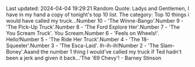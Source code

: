 Last updated: 2024-04-04 19:29:21
Random Quote: Ladys and Gentlemen, I have in my hand a copy of tonight's top 10 list. The category: Top 10 things i would have called my truck...Number 10 - 'The Winne-Bango'.Number 9 - 'The Pick-Up Truck'.Number 8 - 'The Ford Explore Her'.Number 7 - 'The You Scream Truck'. You Scream.Number 6 - 'Feels on Wheels!'. Hello!Number 5 - 'The Ride Her Truck'.Number 4 - 'The 18-Squeeler'.Number 3 - 'The Esca-Laid'. Ih-ih-ih!Number 2 - 'The Slam-Boney'.Aaand the number 1 thing I would've called my truck if Ted hadn't been a jerk and given it back...'The '69 Chevy'! - Barney Stinson